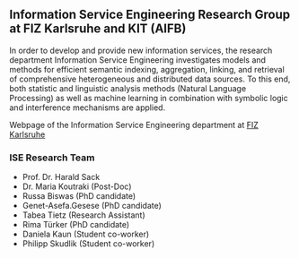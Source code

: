 ## Information Service Engineering Research Group at FIZ Karlsruhe and KIT (AIFB)

In order to develop and provide new information services, the research department Information Service Engineering investigates models and methods for efficient semantic indexing, aggregation, linking, and retrieval of comprehensive heterogeneous and distributed data sources. To this end, both statistic and linguistic analysis methods (Natural Language Processing) as well as machine learning in combination with symbolic logic and interference mechanisms are applied.

Webpage of the Information Service Engineering department at [FIZ Karlsruhe](https://www.fiz-karlsruhe.de/en/forschung/information-service-engineering.html)

### ISE Research Team

- Prof. Dr. Harald Sack
- Dr. Maria Koutraki (Post-Doc)
- Russa Biswas (PhD candidate)
- Genet-Asefa.Gesese (PhD candidate) 
- Tabea Tietz (Research Assistant)
- Rima Türker (PhD candidate)
- Daniela Kaun (Student co-worker)
- Philipp Skudlik (Student co-worker)





